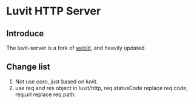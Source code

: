 # Luvit HTTP Server

## Introduce

The luvit-server is a fork of [weblit](https://github.com/creationix/weblit), and heavily updated.

## Change list

1. Not use coro, just based on luvit.
2. use req and res object in luvit/http, req.statusCode replace req.code, req.url replace req.path.


